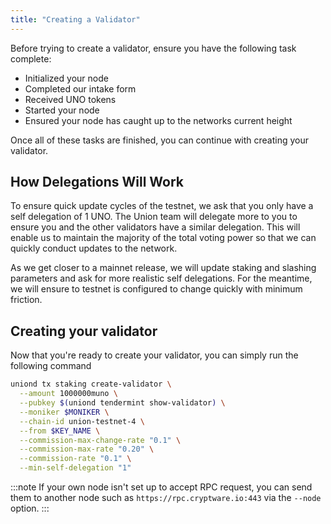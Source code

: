 ```yaml
---
title: "Creating a Validator"
---
```


Before trying to create a validator, ensure you have the following task complete:

- Initialized your node
- Completed our intake form
- Received UNO tokens
- Started your node
- Ensured your node has caught up to the networks current height

Once all of these tasks are finished, you can continue with creating your validator.

## How Delegations Will Work

To ensure quick update cycles of the testnet, we ask that you only have a self delegation of 1 UNO. The Union team will delegate more to you to ensure you and the other validators have a similar delegation. This will enable us to maintain the majority of the total voting power so that we can quickly conduct updates to the network.

As we get closer to a mainnet release, we will update staking and slashing parameters and ask for more realistic self delegations. For the meantime, we will ensure to testnet is configured to change quickly with minimum friction.

## Creating your validator

Now that you're ready to create your validator, you can simply run the following command

```sh
uniond tx staking create-validator \
  --amount 1000000muno \
  --pubkey $(uniond tendermint show-validator) \
  --moniker $MONIKER \
  --chain-id union-testnet-4 \
  --from $KEY_NAME \
  --commission-max-change-rate "0.1" \
  --commission-max-rate "0.20" \
  --commission-rate "0.1" \
  --min-self-delegation "1"
```

:::note
If your own node isn't set up to accept RPC request, you can send them to another node such as `https://rpc.cryptware.io:443` via the `--node` option.
:::
